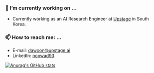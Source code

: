 ### 🔭 I’m currently working on ...

- Currently working as an AI Research Engineer at [Upstage](https://www.upstage.ai/) in South Korea.
### 📫 How to reach me: ...
- E-mail: [dawoon@upstage.ai](dawoon@upstage.ai)
- LinkedIn: [noowad93](https://www.linkedin.com/in/noowad93)

[![Anurag's GitHub stats](https://github-readme-stats.vercel.app/api?username=noowad93)](https://github.com/anuraghazra/github-readme-stats)
